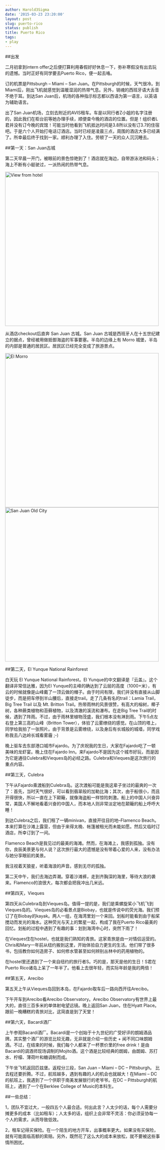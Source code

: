 ```yaml
---
author: Harold3Sigma
date: '2015-03-23 23:20:00'
layout: post
slug: puerto-rico
status: publish
title: Puerto Rico
tags:
- play
---
```


##出发

二月初拿到intern offer之后便打算利用春假好好休息一下，弥补寒假没有出去玩的遗憾。当时正好有同学要去Puerto Rico，便一起去咯。

订的机票是Pittsburgh – Miami – San Juan。在Pittsburgh的时候，天气很冷。到Miami后，刚出飞机就感觉到温暖湿润的热带气息。另外，销魂的西班牙语大舌音不绝于耳。到达San Juan后，机场的各种指示标志都以西语为第一语言，以英语为辅助语言。

出了San Juan机场，立刻去附近的AVIS租车。车是以同行者Z小姐的名字注册的，因此我们在柜台前等她办理手续，顺便查今晚的酒店的位置。但是！组织者L君并没有订今晚的宾馆！可能当时他看到飞机抵达时间是3.8所以没有订3.7的住宿吧。于是六个人开始打电话订酒店。当时已经是凌晨三点，周围的酒店大多已经满了。所幸最后终于找到一家。顺利办理了入住。劳顿了一天的众人沉沉睡去。

##第一天：San Juan古城

第二天早晨一开门，被眼前的景色惊艳到了！酒店就在海边，自带游泳池和码头；海上不断有小艇驶过，一派热闹的热带气息。

<img src="https://harold3sigma.files.wordpress.com/2015/03/img_4594.jpg?w=660&h=880" alt="View from hotel" style="width:500px">

从酒店checkout后直奔 San Juan 古城。San Juan 古城是西班牙人在十五世纪建立的据点，曾经被用做抵御海盗的军事要塞。半岛的边缘上有 Morro 城堡，半岛的内部是普通的居民区。居民区已经完全变成了旅游景点。

<img src="https://harold3sigma.files.wordpress.com/2015/03/img_4641.jpg?w=660&h=495" alt="El Morro" style="width:500px">

<img src="https://harold3sigma.files.wordpress.com/2015/03/img_4609.jpg?w=660&h=880" alt="San Juan Old City" style="width:500px">


##第二天，El Yunque National Rainforest

白天玩 El Yunque National Rainforest。El Yunque的中文翻译是『云盖』。这个翻译非常信达雅，因为El Yunque的主峰的确达到了云层的高度（1000+米），有云的时候就像是山峰戴了一顶云做的帽子。由于时间有限，我们并没有直接从山脚徒步，而是把车停到半山腰后，直接走trail。走了几条有名的trail：Lamia Trail，Big Tree Trail 以及 Mt. Britton Trail。热带雨林的风景很赞，有高大的榕树，椰子树，各种蕨类植物和苔藓植物，以及清澈的溪流和瀑布。在走Big Tree Trail的时候，遇到了阵雨。不过，由于雨林里植物茂盛，我们根本没有淋到雨。下午5点左右登上第三高的山峰（Britton Tower），体验了云雾缭绕的感觉。在山顶的塔上，同学给我拍了一张照片。由于背景是云雾缭绕，以及身后有长城般的城墙，同学戏称我去八达岭长城看雾霾 ;-)

晚上驱车去东部港口城市Fajardo。为了庆祝我的生日，大家在Fajardo吃了一顿美味的龙虾宴。晚上住在Fajardo Inn。来Fajardo不是因为这个城市好玩，而是因为它是通往Culebra和Vieques岛的必经之路。Culebra和Vieques是这次旅行的重点内容。

##第三天，Culebra

下午从Fajardo乘渡船到Culebra岛。这次渡船可能是我这辈子坐过的最爽的一次了：首先，当时天气很好，可以看到翡翠般的加勒比海；其次，由于船很小，而且开得很快，所以一直在上下颠簸，就像海盗船一样惊险刺激。船上的中国人兴奋异常，美国人不解地看着兴奋的中国人，而本地人则非常淡定地在颠簸的船上呼呼大睡！

到达Culebra之后，我们租了一辆minivan，直接开往目的地–Flamenco Beach。本来打算在沙滩上露营，但由于来得太晚、帐篷被租光而未能如愿。然后又临时订酒店，所幸订到了一间。

Flamenco Beach是我见过的最美的海滩。然而，在海滩上，我感到孤独。没有你，良辰美景更与何人说？这次旅行最大的遗憾是没有带着心爱的人来，没有办法与她分享眼前的美景。

我注视着天狼星，听着海浪的声音。感到无尽的孤独。

第二天中午，我们去海边弄潮。穿着沙滩裤，走到齐胸深的海里，等待大浪的袭来。Flamenco的浪很大，每次都会把我冲出几米远。

##第四天，Vieques

第四天从Culebra岛到Vieques岛。值得一提的是，我们是乘螺旋桨小飞机飞到Vieques岛的。Vieques岛的必看景点是Biobay，也就是传说中的荧光海。我们预订了在Biobay的kayak。两人一组，在海湾里划一个来回。划船时能看到由于船桨搅动而发光的海水。这种荧光与天上的繁星一起，构成了我在Puerto Rico最美的回忆。划船的过程中遇到了有趣的事：划到海湾中心时，突然下雨了！

在Vieques住在hostel，也就是我们熟知的青旅。这家青旅是由一对情侣运营的。Chris和Mary一年前从纽约搬到这里，开始体验自力更生的生活。他们带了很多书，包括教你如何造房子、如何修水管甚至如何辨别丛林中的药用植物的。

在hostel里还遇到了一个来自纽约的旅行者S。巧的是，那天是他的生日！S君在Puerto Rico诸岛上呆了一年半了。他看上去很年轻，而实际年龄是我的两倍！

##第五天，Arecibo

第五天上午从Vieques岛回到本岛，在Fajardo取车后一路向西开往Arecibo。

下午开车到Arecibo看Arecibo Observatory。Arecibo Observatory有世界上最大的，直径三百多米的单体射电望远镜。晚上返回San Juan，住在Hyatt Place。跟前一晚糟糕的青旅对比，这简直是到了天堂！

##第六天，Bacardi酒厂

上午参观Bacardi酒厂。Bacardi是一个创始于十九世纪的广受好评的朗姆酒品牌。其实整个酒厂的游览比较无趣，无非就是介绍一些历史 + 闻不同口味朗姆酒。不过，在结束的时候，我们每个人都来了一杯票价里的free drink！是由Bacardi的调酒师现场调制的Mojito酒。这个酒是比较经典的朗姆，由朗姆、苏打水、柠檬、薄荷叶和糖调制而成。

下午坐飞机返回匹兹堡。返程分三段，San Juan – Miami – DC – Pittsburgh。 比去程还要折腾。不过，航班越多，遇到有趣的人的机会也就越大！在Miami – DC的航班上，我遇到了一个供职于南美发展银行的老爷爷。在DC – Pittsburgh的航班上，遇到了一个在Berklee College of Music的本科生。

##一些总结：

1，团队不宜过大，一般四五个人最合适。何出此言？人太少的话，每个人需要分摊更多的成本（比如租车）；人太多的话，组织上会非常不灵活：你必须妥协每一个人的需求，从而导致低效。

2，租车记得买保险。在一个陌生的地方开车，出事概率更大。如果没有买保险，就有可能面临高额的索赔。另外，既然花了这么大的成本来放松，就不要被这些事情所困扰。